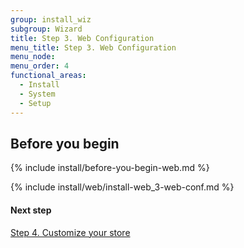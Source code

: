 ```yaml
---
group: install_wiz
subgroup: Wizard
title: Step 3. Web Configuration
menu_title: Step 3. Web Configuration
menu_node:
menu_order: 4
functional_areas:
  - Install
  - System
  - Setup
---
```


## Before you begin
{% include install/before-you-begin-web.md %}

{% include install/web/install-web_3-web-conf.md %}

#### Next step

<a href="{{ page.baseurl }}/install-gde/install/web/install-web_4-customize-store.html">Step 4. Customize your store</a>
